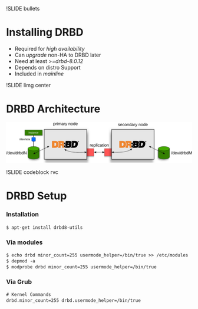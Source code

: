 !SLIDE bullets

# Installing DRBD

* Required for _high availability_
* Can _upgrade_ non-HA to DRBD later
* Need at least _>=drbd-8.0.12_
* Depends on distro Support
* Included in _mainline_

!SLIDE limg center

# DRBD Architecture

![drbd](drbd.png)

!SLIDE codeblock rvc

# DRBD Setup

### Installation

    $ apt-get install drbd8-utils

### Via modules

    $ echo drbd minor_count=255 usermode_helper=/bin/true >> /etc/modules
    $ depmod -a
    $ modprobe drbd minor_count=255 usermode_helper=/bin/true

### Via Grub

    # Kernel Commands
    drbd.minor_count=255 drbd.usermode_helper=/bin/true
